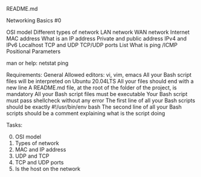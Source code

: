 README.md

Networking Basics #0

OSI model
Different types of network
LAN network
WAN network
Internet
MAC address
What is an IP address
Private and public address
IPv4 and IPv6
Localhost
TCP and UDP
TCP/UDP ports List
What is ping /ICMP
Positional Parameters

man or help:
netstat
ping

Requirements:
General
Allowed editors: vi, vim, emacs
All your Bash script files will be interpreted on Ubuntu 20.04LTS
All your files should end with a new line
A README.md file, at the root of the folder of the project, is mandatory
All your Bash script files must be executable
Your Bash script must pass shellcheck without any error
The first line of all your Bash scripts should be exactly #!/usr/bin/env bash
The second line of all your Bash scripts should be a comment explaining what is the script doing

Tasks:

0. OSI model
1. Types of network
2. MAC and IP address
3. UDP and TCP
4. TCP and UDP ports
5. Is the host on the network

